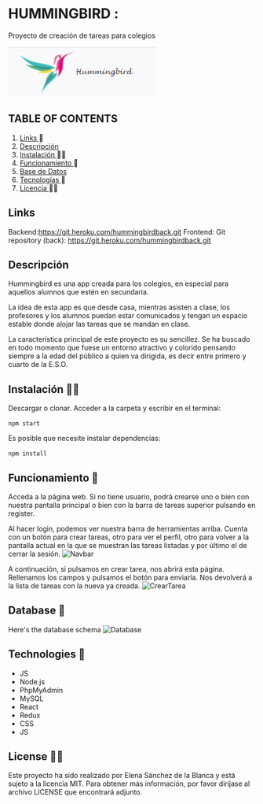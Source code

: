 # HUMMINGBIRD :
Proyecto de creación de tareas para colegios

![Logo](Logorm.PNG)


## TABLE OF CONTENTS
1. [ Links ](#links) :hammer:
2. [ Descripción ](#description) 
3. [ Instalación ](#setup) :technologist:
4. [ Funcionamiento ](#run) :hammer:
5. [ Base de Datos ](#db) 
6. [ Tecnologías ](#technologies) :space_invader:
7. [ Licencia ](#license) :raising_hand_woman:

<a name="links"></a>

## Links
Backend:https://git.heroku.com/hummingbirdback.git
Frontend: 
Git repository (back): https://git.heroku.com/hummingbirdback.git

<a name="description"></a>

## Descripción 
Hummingbird es una app creada para los colegios, en especial para aquellos alumnos que estén en secundaria. 

La idea de esta app es que desde casa, mientras asisten a clase, los profesores y los alumnos puedan estar comunicados y tengan un espacio estable donde alojar las tareas que se mandan en clase. 

La característica principal de este proyecto es su sencillez. Se ha buscado en todo momento que fuese un entorno atractivo y colorido pensando siempre a la edad del público a quien va dirigida, es decir entre primero y cuarto de la E.S.O. 

<a name="setup"></a>

## Instalación :technologist:
Descargar o clonar. Acceder a la carpeta y escribir en el terminal: 

```
npm start
```

Es posible que necesite instalar dependencias: 

```
npm install
```

<a name="run"></a>

## Funcionamiento :hammer:
Acceda a la página web. Si no tiene usuario, podrá crearse uno o bien con nuestra pantalla principal o bien con la barra de tareas superior pulsando en register.


Al hacer login, podemos ver nuestra barra de herramientas arriba. Cuenta con un botón para crear tareas, otro para ver el perfil, otro para volver a la pantalla actual en la que se muestran las tareas listadas y por último el de cerrar la sesión.
![Navbar](https://i.ibb.co/BfxDG5m/barra.png)

A continuación, si pulsamos en crear tarea, nos abrirá esta página. Rellenamos los campos y pulsamos el botón para enviarla. Nos devolverá a la lista de tareas con la nueva ya creada.
![CrearTarea](https://i.ibb.co/sPcg79B/creartarea.png)

<a name="db"></a>

## Database :scroll:
Here's the database schema
![Database](https://i.ibb.co/W3jyLcP/DBdiagram.png)


<a name="technologies"></a>

## Technologies :space_invader:
- JS
- Node.js
- PhpMyAdmin
- MySQL
- React
- Redux
- CSS
- JS


<a name="license"></a>

## License :raising_hand_woman:
Este proyecto ha sido realizado por Elena Sánchez de la Blanca y está sujeto a la licencia MIT. Para obtener más información, por favor diríjase al archivo LICENSE que encontrará adjunto.
